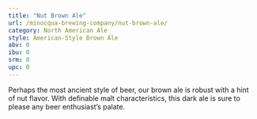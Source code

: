 ```yaml
---
title: "Nut Brown Ale"
url: /minocqua-brewing-company/nut-brown-ale/
category: North American Ale
style: American-Style Brown Ale
abv: 0
ibu: 0
srm: 0
upc: 0
---
```

Perhaps the most ancient style of beer, our brown ale is robust with a hint of nut flavor. With definable malt characteristics, this dark ale is sure to please any beer enthusiast’s palate.

